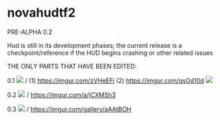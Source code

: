 # novahudtf2


PRE-ALPHA 0.2

Hud is still in its development phases; the current release is a checkpoint/reference if the HUD begins crashing or other related issues

THE ONLY PARTS THAT HAVE BEEN EDITED:

0.1
![](https://imgur.com/zVHeEFi) / (1) https://imgur.com/zVHeEFi  (2) https://imgur.com/qsGd10d
![](https://imgur.com/qsGd10d)  

0.2
![](https://imgur.com/a/jCXMSh3)  / https://imgur.com/a/jCXMSh3

0.3
![](https://imgur.com/gallery/aAAtBOH) / https://imgur.com/gallery/aAAtBOH
